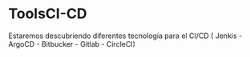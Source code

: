 # ToolsCI-CD
Estaremos descubriendo diferentes tecnología para el CI/CD ( Jenkis - ArgoCD - Bitbucker - Gitlab - CircleCI)
